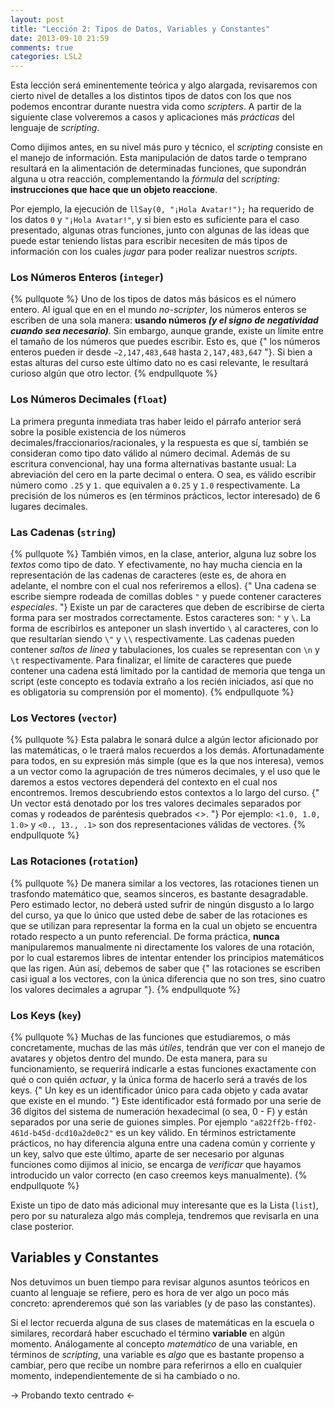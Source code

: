 ```yaml
---
layout: post
title: "Lección 2: Tipos de Datos, Variables y Constantes"
date: 2013-09-10 21:59
comments: true
categories: LSL2
---
```


Esta lección será eminentemente teórica y algo alargada, revisaremos con cierto nivel de detalles a los distintos tipos de datos con los que nos podemos encontrar durante nuestra vida como *scripters*. A partir de la siguiente clase volveremos a casos y aplicaciones más *prácticas* del lenguaje de *scripting*.

<!-- more -->

Como dijimos antes, en su nivel más puro y técnico, el *scripting* consiste en el manejo de información. Esta manipulación de datos tarde o temprano resultará en la alimentación de determinadas funciones, que supondrán alguna u otra reacción, complementando la *fórmula* del *scripting:* **instrucciones que hace que un objeto reaccione**.

Por ejemplo, la ejecución de `llSay(0, "¡Hola Avatar!");` ha requerido de los datos `0` y `"¡Hola Avatar!"`, y si bien esto es suficiente para el caso presentado, algunas otras funciones, junto con algunas de las ideas que puede estar teniendo listas para escribir necesiten de más tipos de información con los cuales *jugar* para poder realizar nuestros *scripts*.

### Los Números Enteros (`integer`)
{% pullquote %}
Uno de los tipos de datos más básicos es el número entero. Al igual que en en el mundo *no-scripter*, los números enteros se escriben de una sola manera: **usando números _(y el signo de negatividad cuando sea necesario)_**. Sin embargo, aunque grande, existe un límite entre el tamaño de los números que puedes escribir. Esto es, que {" los números enteros pueden ir desde `−2,147,483,648` hasta `2,147,483,647` "}. Si bien a estas alturas del curso este último dato no es casi relevante, le resultará curioso algún que otro lector.
{% endpullquote %}

### Los Números Decimales (`float`)
La primera pregunta inmediata tras haber leido el párrafo anterior será sobre la posible existencia de los números decimales/fraccionarios/racionales, y la respuesta es que sí, también se consideran como tipo dato válido al número decimal. Además de su escritura convencional, hay una forma alternativas bastante usual: La abreviación del cero en la parte decimal o entera. O sea, es válido escribir número como `.25` y `1.` que equivalen a  `0.25` y `1.0` respectivamente. La precisión de los números es (en términos prácticos, lector interesado) de 6 lugares decimales.

### Las Cadenas (`string`)
{% pullquote %}
También vimos, en la clase, anterior, alguna luz sobre los *textos* como tipo de dato. Y efectivamente, no hay mucha ciencia en la representación de las cadenas de caracteres (este es, de ahora en adelante, el nombre con el cual nos referiremos a ellos). {" Una cadena se escribe siempre rodeada de comillas dobles `"` y puede contener caracteres *especiales*. "} Existe un par de caracteres que deben de escribirse de cierta forma para ser mostrados correctamente. Estos caracteres son: `"` y `\`. La forma de escribirlos es anteponer un slash invertido `\` al caracteres, con lo que resultarían siendo `\"` y `\\` respectivamente. Las cadenas pueden contener *saltos de línea* y tabulaciones, los cuales se representan con `\n` y `\t` respectivamente. Para finalizar, el límite de caracteres que puede contener una cadena está limitado por la cantidad de memoria que tenga un script (este concepto es todavía extraño a los recién iniciados, así que no es obligatoria su comprensión por el momento).
{% endpullquote %}

### Los Vectores (`vector`)
{% pullquote %}
Esta palabra le sonará dulce a algún lector aficionado por las matemáticas, o le traerá malos recuerdos a los demás. Afortunadamente para todos, en su expresión más simple (que es la que nos interesa), vemos a un vector como la agrupación de tres números decimales, y el uso que le daremos a estos vectores dependerá del contexto en el cual nos encontremos. Iremos descubriendo estos contextos a lo largo del curso. {" Un vector está denotado por los tres valores decimales separados por comas y rodeados de paréntesis quebrados &lt;&gt;. "} Por ejemplo: `<1.0, 1.0, 1.0>` y `<0., 13., .1>` son dos representaciones válidas de vectores.
{% endpullquote %}

### Las Rotaciones (`rotation`)
{% pullquote %}
De manera similar a los vectores, las rotaciones tienen un trasfondo matemático que, seamos sinceros, es bastante desagradable. Pero estimado lector, no deberá usted sufrir de ningún disgusto a lo largo del curso, ya que lo único que usted debe de saber de las rotaciones es que se utilizan para representar la forma en la cual un objeto se encuentra rotado respecto a un punto referencial. De forma práctica, **nunca** manipularemos manualmente ni directamente los valores de una rotación, por lo cual estaremos libres de intentar entender los principios matemáticos que las rigen. Aún así, debemos de saber que {" las rotaciones se escriben casi igual a los vectores, con la única diferencia que no son tres, sino cuatro los valores decimales a agrupar "}.
{% endpullquote %}

### Los Keys (`key`)
{% pullquote %}
Muchas de las funciones que estudiaremos, o más concretamente, muchas de las más *útiles*, tendrán que ver con el manejo de avatares y objetos dentro del mundo. De esta manera, para su funcionamiento, se requerirá indicarle a estas funciones exactamente con qué o con quién *actuar*, y la única forma de hacerlo será a través de los keys. {" Un key es un identificador único para cada objeto y cada avatar que existe en el mundo. "} Este identificador está formado por una serie de 36 dígitos del sistema de numeración hexadecimal (o sea, 0 - F) y están separados por una serie de guiones simples. Por ejemplo `"a822ff2b-ff02-461d-b45d-dcd10a2de0c2"` es un key válido. En términos estrictamente prácticos, no hay diferencia alguna entre una cadena común y corriente y un key, salvo que este último, aparte de ser necesario por algunas funciones como dijimos al inicio, se encarga de *verificar* que hayamos introducido un valor correcto (en caso creemos keys manualmente).
{% endpullquote %}

Existe un tipo de dato más adicional muy interesante que es la Lista (`list`), pero por su naturaleza algo más compleja, tendremos que revisarla en una clase posterior.

## Variables y Constantes
Nos detuvimos un buen tiempo para revisar algunos asuntos teóricos en cuanto al lenguaje se refiere, pero es hora de ver algo un poco más concreto: aprenderemos qué son las variables (y de paso las constantes).

Si el lector recuerda alguna de sus clases de matemáticas en la escuela o similares, recordará haber escuchado el término **variable** en algún momento. Análogamente al concepto *matemático* de una variable, en términos de *scripting*, una variable es *algo* que es bastante propenso a cambiar, pero que recibe un nombre para referirnos a ello en cualquier momento, independientemente de si ha cambiado o no.

-> Probando texto centrado <-